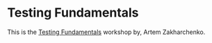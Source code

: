 # Testing Fundamentals

This is the [Testing Fundamentals](https://www.epicweb.dev/workshops/testing-fundamentals) workshop by, Artem
Zakharchenko.

